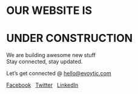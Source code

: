 # OUR WEBSITE IS
# **UNDER CONSTRUCTION**

We are building awesome new stuff </br>
Stay connected, stay updated.

Let’s get connected @ hello@evoytic.com

[Facebook](https://facebook.com/evoytic)&nbsp;&nbsp;
[Twitter](https://facebook.com/evoytic)&nbsp;&nbsp;
[LinkedIn](https://linkedin.com/company/evoytic)
